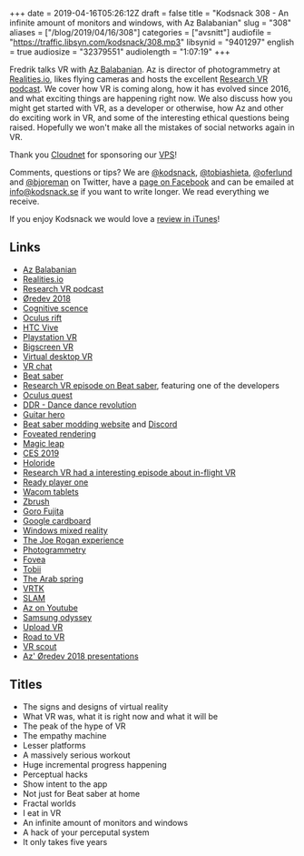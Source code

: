+++
date = 2019-04-16T05:26:12Z
draft = false
title = "Kodsnack 308 - An infinite amount of monitors and windows, with Az Balabanian"
slug = "308"
aliases = ["/blog/2019/04/16/308"]
categories = ["avsnitt"]
audiofile = "https://traffic.libsyn.com/kodsnack/308.mp3"
libsynid = "9401297"
english = true
audiosize = "32379551"
audiolength = "1:07:19"
+++

Fredrik talks VR with [Az Balabanian](https://twitter.com/azadux). Az is director of photogrammetry at [Realities.io](http://realities.io/), likes flying cameras and hosts the excellent [Research VR podcast](https://twitter.com/researchvrcast). We cover how VR is coming along, how it has evolved since 2016, and what exciting things are happening right now. We also discuss how you might get started with VR, as a developer or otherwise, how Az and other do exciting work in VR, and some of the interesting ethical questions being raised. Hopefully we won't make all the mistakes of social networks again in VR.

Thank you [Cloudnet](http://www.cloudnet.se) for sponsoring our [VPS](http://en.wikipedia.org/wiki/Virtual_private_server)!

Comments, questions or tips? We are [@kodsnack](https://www.twitter.com/kodsnack), [@tobiashieta](https://www.twitter.com/tobiashieta), [@oferlund](https://www.twitter.com/oferlund) and [@bjoreman](https://www.twitter.com/bjoreman) on Twitter, have a [page on Facebook](https://www.facebook.com/kodsnack) and can be emailed at [info@kodsnack.se](mailto:info@kodsnack.se) if you want to write longer. We read everything we receive.

If you enjoy Kodsnack we would love a [review in iTunes](http://itunes.apple.com/se/podcast/kodsnack/id561631498?l=en)!

## Links ##
* [Az Balabanian](https://twitter.com/azadux)
* [Realities.io](http://realities.io/)
* [Research VR podcast](https://twitter.com/researchvrcast)
* [Øredev 2018](http://oredev.org/2018/home)
* [Cognitive scence](https://en.wikipedia.org/wiki/Cognitive_science)
* [Oculus rift](https://en.wikipedia.org/wiki/Oculus_Rift)
* [HTC Vive](https://en.wikipedia.org/wiki/HTC_Vive)
* [Playstation VR](https://en.wikipedia.org/wiki/PlayStation_VR)
* [Bigscreen VR](https://bigscreenvr.com/)
* [Virtual desktop VR](https://www.vrdesktop.net/)
* [VR chat](https://www.vrchat.net/)
* [Beat saber](https://en.wikipedia.org/wiki/Beat_Saber)
* [Research VR episode on Beat saber](https://researchvr.podigee.io/75-researchvr69), featuring one of the developers
* [Oculus quest](https://en.wikipedia.org/wiki/Oculus_VR#Oculus_Quest)
* [DDR - Dance dance revolution](https://en.wikipedia.org/wiki/Dance_Dance_Revolution)
* [Guitar hero](https://en.wikipedia.org/wiki/Guitar_Hero)
* [Beat saber modding website](https://beatmods.com/) and [Discord](https://discordapp.com/invite/beatsabermods)
* [Foveated rendering](https://en.wikipedia.org/wiki/Foveated_rendering)
* [Magic leap](https://en.wikipedia.org/wiki/Magic_Leap)
* [CES 2019](https://www.techradar.com/news/ces-2019)
* [Holoride](https://www.youtube.com/watch?v=0tfCO8AKA3s)
* [Research VR had a interesting episode about in-flight VR](https://researchvr.podigee.io/93-researchvr89)
* [Ready player one](https://en.wikipedia.org/wiki/Ready_Player_One_%28film%29)
* [Wacom tablets](https://en.wikipedia.org/wiki/Wacom#Product_lines)
* [Zbrush](https://en.wikipedia.org/wiki/ZBrush)
* [Goro Fujita](https://twitter.com/gorosart)
* [Google cardboard](https://en.wikipedia.org/wiki/Google_Cardboard)
* [Windows mixed reality](https://en.wikipedia.org/wiki/Windows_Mixed_Reality)
* [The Joe Rogan experience](https://en.wikipedia.org/wiki/The_Joe_Rogan_Experience)
* [Photogrammetry](https://en.wikipedia.org/wiki/Photogrammetry)
* [Fovea](https://en.wikipedia.org/wiki/Fovea_centralis)
* [Tobii](https://en.wikipedia.org/wiki/Tobii_Technology)
* [The Arab spring](https://en.wikipedia.org/wiki/Arab_Spring)
* [VRTK](https://vrtoolkit.readme.io/)
* [SLAM](https://en.wikipedia.org/wiki/Simultaneous_localization_and_mapping)
* [Az on Youtube](https://www.youtube.com/channel/UCpV5sv085GcESOa8ZQmrXcQ)
* [Samsung odyssey](https://www.samsung.com/us/computing/hmd/windows-mixed-reality/hmd-odyssey-windows-mixed-reality-headset-xe800zba-hc1us/)
* [Upload VR](https://uploadvr.com/)
* [Road to VR](https://www.roadtovr.com/)
* [VR scout](https://vrscout.com/)
* [Az' Øredev 2018 presentations](http://oredev.org/2018/line-up/az-balabanian)

## Titles ##
* The signs and designs of virtual reality
* What VR was, what it is right now and what it will be
* The peak of the hype of VR
* The empathy machine
* Lesser platforms
* A massively serious workout
* Huge incremental progress happening
* Perceptual hacks
* Show intent to the app
* Not just for Beat saber at home
* Fractal worlds
* I eat in VR
* An infinite amount of monitors and windows
* A hack of your perceputal system
* It only takes five years